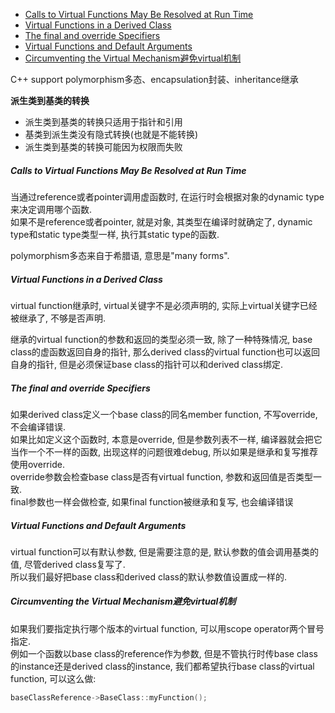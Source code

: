 <!-- TOC -->

- [Calls to Virtual Functions May Be Resolved at Run Time](#calls-to-virtual-functions-may-be-resolved-at-run-time)
- [Virtual Functions in a Derived Class](#virtual-functions-in-a-derived-class)
- [The final and override Specifiers](#the-final-and-override-specifiers)
- [Virtual Functions and Default Arguments](#virtual-functions-and-default-arguments)
- [Circumventing the Virtual Mechanism避免virtual机制](#circumventing-the-virtual-mechanism避免virtual机制)

<!-- /TOC -->

C++ support polymorphism多态、encapsulation封装、inheritance继承  

**派生类到基类的转换**
- 派生类到基类的转换只适用于指针和引用
- 基类到派生类没有隐式转换(也就是不能转换)
- 派生类到基类的转换可能因为权限而失败

<a id="markdown-calls-to-virtual-functions-may-be-resolved-at-run-time" name="calls-to-virtual-functions-may-be-resolved-at-run-time"></a>
##### Calls to Virtual Functions May Be Resolved at Run Time

当通过reference或者pointer调用虚函数时, 在运行时会根据对象的dynamic type来决定调用哪个函数.  
如果不是reference或者pointer, 就是对象, 其类型在编译时就确定了, dynamic type和static type类型一样, 执行其static type的函数.

polymorphism多态来自于希腊语, 意思是"many forms".  

<a id="markdown-virtual-functions-in-a-derived-class" name="virtual-functions-in-a-derived-class"></a>
##### Virtual Functions in a Derived Class

virtual function继承时, virtual关键字不是必须声明的, 实际上virtual关键字已经被继承了, 不够是否声明.  

继承的virtual function的参数和返回的类型必须一致, 除了一种特殊情况, base class的虚函数返回自身的指针, 那么derived class的virtual function也可以返回自身的指针, 但是必须保证base class的指针可以和derived class绑定.

<a id="markdown-the-final-and-override-specifiers" name="the-final-and-override-specifiers"></a>
##### The final and override Specifiers

如果derived class定义一个base class的同名member function, 不写override, 不会编译错误.  
如果比如定义这个函数时, 本意是override, 但是参数列表不一样, 编译器就会把它当作一个不一样的函数, 出现这样的问题很难debug, 所以如果是继承和复写推荐使用override.  
override参数会检查base class是否有virtual function, 参数和返回值是否类型一致.  
final参数也一样会做检查, 如果final function被继承和复写, 也会编译错误

<a id="markdown-virtual-functions-and-default-arguments" name="virtual-functions-and-default-arguments"></a>
##### Virtual Functions and Default Arguments

virtual function可以有默认参数, 但是需要注意的是, 默认参数的值会调用基类的值, 尽管derived class复写了.  
所以我们最好把base class和derived class的默认参数值设置成一样的.

<a id="markdown-circumventing-the-virtual-mechanism避免virtual机制" name="circumventing-the-virtual-mechanism避免virtual机制"></a>
##### Circumventing the Virtual Mechanism避免virtual机制

如果我们要指定执行哪个版本的virtual function, 可以用scope operator两个冒号指定.  
例如一个函数以base class的reference作为参数, 但是不管执行时传base class的instance还是derived class的instance, 我们都希望执行base class的virtual function, 可以这么做:  
```cpp
baseClassReference->BaseClass::myFunction();
```